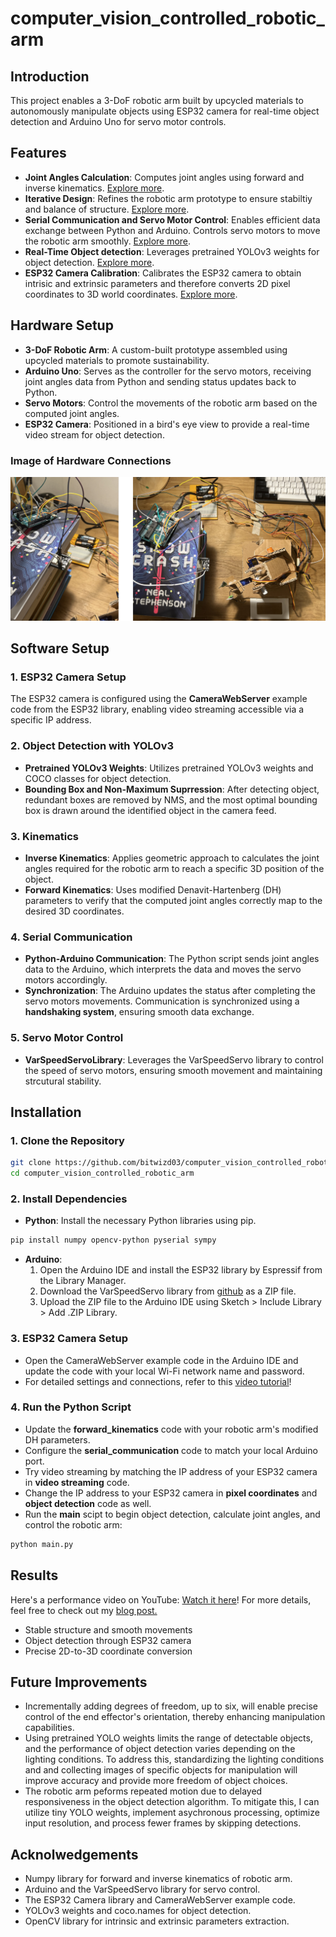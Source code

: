 # computer_vision_controlled_robotic_arm
## Introduction
This project enables a 3-DoF robotic arm built by upcycled materials to autonomously manipulate objects using ESP32 camera for real-time object detection and Arduino Uno for servo motor controls. 

## Features
- **Joint Angles Calculation**: Computes joint angles using forward and inverse kinematics. [Explore more](https://bitwiz03.medium.com/start-of-my-journey-into-computer-vision-controlled-3-dof-robotic-arm-3353c88c40bf).
- **Iterative Design**: Refines the robotic arm prototype to ensure stabiltiy and balance of structure. [Explore more](https://bitwiz03.medium.com/evaluating-and-enhancing-my-3-dof-robotic-arm-hardware-software-0fe39215a9fd).
- **Serial Communication and Servo Motor Control**: Enables efficient data exchange between Python and Arduino. Controls servo motors to move the robotic arm smoothly. [Explore more](https://bitwiz03.medium.com/fine-tuning-control-systems-optimizing-motor-algorithms-and-communication-protocols-for-robotic-a84301adf23b).
- **Real-Time Object detection**: Leverages pretrained YOLOv3 weights for object detection. [Explore more](https://bitwiz03.medium.com/adding-vision-to-robotic-arm-setting-up-the-esp32-camera-for-object-detection-d72eb6692d51).
- **ESP32 Camera Calibration**:  Calibrates the ESP32 camera to obtain intrisic and extrinsic parameters and therefore converts 2D pixel coordinates to 3D world coordinates. [Explore more](https://bitwiz03.medium.com/bridging-dimensions-camera-calibration-for-2d-to-3d-mapping-3d2b0a060a6f).

## Hardware Setup
- **3-DoF Robotic Arm**: A custom-built prototype assembled using upcycled materials to promote sustainability.
- **Arduino Uno**: Serves as the controller for the servo motors, receiving joint angles data from Python and sending status updates back to Python. 
- **Servo Motors**: Control the movements of the robotic arm based on the computed joint angles. 
- **ESP32 Camera**: Positioned in a bird's eye view to provide a real-time video stream for object detection. 

### Image of Hardware Connections 
![Connection Setup Photo](hardware_connections.jpg)

## Software Setup
### **1. ESP32 Camera Setup**
The ESP32 camera is configured using the **CameraWebServer** example code from the ESP32 library, enabling video streaming accessible via a specific IP address. 

### **2. Object Detection with YOLOv3**
- **Pretrained YOLOv3 Weights**: Utilizes pretrained YOLOv3 weights and COCO classes for object detection.
- **Bounding Box and Non-Maximum Suprression**: After detecting object, redundant boxes are removed by NMS, and the most optimal bounding box is drawn around the identified object in the camera feed.

### **3. Kinematics**
- **Inverse Kinematics**: Applies geometric approach to calculates the joint angles required for the robotic arm to reach a specific 3D position of the object. 
- **Forward Kinematics**: Uses modified Denavit-Hartenberg (DH) parameters to verify that the computed joint angles correctly map to the desired 3D coordinates.

### **4. Serial Communication**
- **Python-Arduino Communication**: The Python script sends joint angles data to the Arduino, which interprets the data and moves the servo motors accordingly. 
- **Synchronization**: The Arduino updates the status after completing the servo motors movements. Communication is synchronized using a **handshaking system**, ensuring smooth data exchange.

### **5. Servo Motor Control**
- **VarSpeedServoLibrary**: Leverages the VarSpeedServo library to control the speed of servo motors, ensuring smooth movement and maintaining strcutural stability. 

## Installation  
### **1. Clone the Repository**  
```bash
git clone https://github.com/bitwizd03/computer_vision_controlled_robotic_arm.git
cd computer_vision_controlled_robotic_arm
```
### **2. Install Dependencies**
- **Python**: Install the necessary Python libraries using pip.
```bash
pip install numpy opencv-python pyserial sympy
```
- **Arduino**:
  1. Open the Arduino IDE and install the ESP32 library by Espressif from the Library Manager.
  2. Download the VarSpeedServo library from [github](https://github.com/netlabtoolkit/VarSpeedServo) as a ZIP file.
  3. Upload the ZIP file to the Arduino IDE using Sketch > Include Library > Add .ZIP Library.

### **3. ESP32 Camera Setup** 
- Open the CameraWebServer example code in the Arduino IDE and update the code with your local Wi-Fi network name and password.
- For detailed settings and connections, refer to this [video tutorial](https://www.youtube.com/watch?v=7-3piBHV1W0)! 

### **4. Run the Python Script**
- Update the **forward_kinematics** code with your robotic arm's modified DH parameters.
- Configure the **serial_communication** code to match your local Arduino port.
- Try video streaming by matching the IP address of your ESP32 camera in **video streaming** code. 
- Change the IP address to your ESP32 camera in **pixel coordinates** and **object detection** code as well. 
- Run the **main** scipt to begin object detection, calculate joint angles, and control the robotic arm:
```bash
python main.py
```
## Results
 Here's a performance video on YouTube: [Watch it here](https://youtu.be/zEXQ5RJERkk?si=U1XYCbymmyTSmgoa)! For more details, feel free to check out my [blog post.](https://bitwiz03.medium.com/turning-ideas-into-reality-project-completion-and-new-frontier-43c1b88f5ec7)
- Stable structure and smooth movements
- Object detection through ESP32 camera
- Precise 2D-to-3D coordinate conversion


## Future Improvements 
- Incrementally adding degrees of freedom, up to six, will enable precise control of the end effector's orientation, thereby enhancing manipulation capabilities.
- Using pretrained YOLO weights limits the range of detectable objects, and the performance of object detection varies depending on the lighting conditions. To address this, standardizing the lighting conditions and and collecting images of specific objects for manipulation will improve accuracy and provide more freedom of object choices. 
- The robotic arm peforms repeated motion due to delayed responsiveness in the object detection algorithm. To mitigate this, I can utilize tiny YOLO weights, implement asychronous processing, optimize input resolution, and process fewer frames by skipping detections. 
  
## Acknolwedgements
- Numpy library for forward and inverse kinematics of robotic arm.
- Arduino and the VarSpeedServo library for servo control.
- The ESP32 Camera library and CameraWebServer example code.
- YOLOv3 weights and coco.names for object detection.
- OpenCV library for intrinsic and extrinsic parameters extraction.


